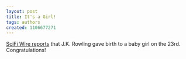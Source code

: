 ```yaml
---
layout: post
title: It's a Girl!
tags: authors
created: 1106677271
---
```

[SciFi Wire reports](http://www.scifi.com/scifiwire2005/index.php?id=30249) that J.K. Rowling gave birth to a baby girl on the 23rd.  Congratulations!

